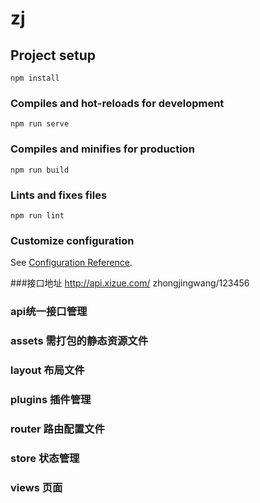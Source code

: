 # zj

## Project setup
```
npm install
```

### Compiles and hot-reloads for development
```
npm run serve
```

### Compiles and minifies for production
```
npm run build
```

### Lints and fixes files
```
npm run lint
```

### Customize configuration
See [Configuration Reference](https://cli.vuejs.org/config/).

###接口地址
http://api.xizue.com/
zhongjingwang/123456

### api统一接口管理
### assets   需打包的静态资源文件
### layout   布局文件
### plugins   插件管理
### router    路由配置文件
### store     状态管理
### views     页面